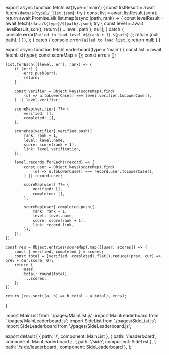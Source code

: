 export async function fetchList(type = 'main') {
    const listResult = await fetch(`/data/${type}/_list.json`);
    try {
        const list = await listResult.json();
        return await Promise.all(
            list.map(async (path, rank) => {
                const levelResult = await fetch(`/data/${type}/${path}.json`);
                try {
                    const level = await levelResult.json();
                    return [{ ...level, path }, null];
                } catch {
                    console.error(`Failed to load level #${rank + 1} ${path}.`);
                    return [null, path];
                }
            }),
        );
    } catch {
        console.error(`Failed to load list.`);
        return null;
    }
}

export async function fetchLeaderboard(type = 'main') {
    const list = await fetchList(type);
    const scoreMap = {};
    const errs = [];

    list.forEach(([level, err], rank) => {
        if (err) {
            errs.push(err);
            return;
        }

        const verifier = Object.keys(scoreMap).find(
            (u) => u.toLowerCase() === level.verifier.toLowerCase(),
        ) || level.verifier;

        scoreMap[verifier] ??= {
            verified: [],
            completed: [],
        };

        scoreMap[verifier].verified.push({
            rank: rank + 1,
            level: level.name,
            score: score(rank + 1),
            link: level.verification,
        });

        level.records.forEach((record) => {
            const user = Object.keys(scoreMap).find(
                (u) => u.toLowerCase() === record.user.toLowerCase(),
            ) || record.user;

            scoreMap[user] ??= {
                verified: [],
                completed: [],
            };

            scoreMap[user].completed.push({
                rank: rank + 1,
                level: level.name,
                score: score(rank + 1),
                link: record.link,
            });
        });
    });

    const res = Object.entries(scoreMap).map(([user, scores]) => {
        const { verified, completed } = scores;
        const total = [verified, completed].flat().reduce((prev, cur) => prev + cur.score, 0);
        return {
            user,
            total: round(total),
            ...scores,
        };
    });

    return [res.sort((a, b) => b.total - a.total), errs];
}

import MainList from './pages/MainList.js';
import MainLeaderboard from './pages/MainLeaderboard.js';
import SideList from './pages/SideList.js';
import SideLeaderboard from './pages/SideLeaderboard.js';

export default [
  { path: '/', component: MainList },
  { path: '/leaderboard', component: MainLeaderboard },
  { path: '/side', component: SideList },
  { path: '/side/leaderboard', component: SideLeaderboard },
];

